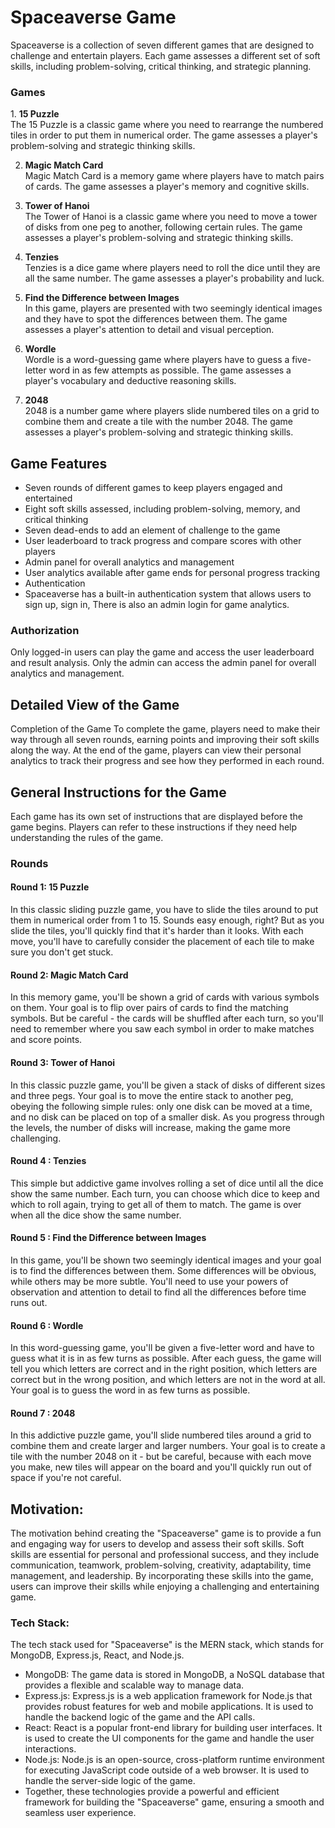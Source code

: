 <h1>Spaceaverse Game</h1>
Spaceaverse is a collection of seven different games that are designed to challenge and entertain players. Each game assesses a different set of soft skills, including problem-solving, critical thinking, and strategic planning.

<h3>Games</h3>
1. <b>15 Puzzle</b><br/>
    The 15 Puzzle is a classic game where you need to rearrange the numbered tiles in order to put them in numerical order. The game assesses a player's problem-solving and strategic thinking skills.

2. <b>Magic Match Card</b><br/>
    Magic Match Card is a memory game where players have to match pairs of cards. The game assesses a player's memory and cognitive skills.

3. <b>Tower of Hanoi</b><br/>
    The Tower of Hanoi is a classic game where you need to move a tower of disks from one peg to another, following certain rules. The game assesses a player's problem-solving and strategic thinking skills.

4. <b>Tenzies</b><br/>
    Tenzies is a dice game where players need to roll the dice until they are all the same number. The game assesses a player's probability and luck.

5. <b>Find the Difference between Images</b><br/>
    In this game, players are presented with two seemingly identical images and they have to spot the differences between them. The game assesses a player's attention to detail and visual perception.

6. <b>Wordle</b><br/>
    Wordle is a word-guessing game where players have to guess a five-letter word in as few attempts as possible. The game assesses a player's vocabulary and deductive reasoning skills.

7. <b>2048</b><br/>
    2048 is a number game where players slide numbered tiles on a grid to combine them and create a tile with the number 2048. The game assesses a player's problem-solving and strategic thinking skills.

<h2>Game Features</h2>
<ul>
    <li>Seven rounds of different games to keep players engaged and entertained</li>
    <li>Eight soft skills assessed, including problem-solving, memory, and critical thinking</li>
    <li>Seven dead-ends to add an element of challenge to the game</li>
    <li>User leaderboard to track progress and compare scores with other players</li>
    <li>Admin panel for overall analytics and management</li>
    <li>User analytics available after game ends for personal progress tracking</li>
    <li>Authentication</li>
    <li>Spaceaverse has a built-in authentication system that allows users to sign up, sign in, There is also an admin login for game analytics.</li>
</ul>

<h3>Authorization</h3>
    Only logged-in users can play the game and access the user leaderboard and result analysis. Only the admin can access the admin panel for overall analytics and management.

<h2>Detailed View of the Game</h2>
Completion of the Game
To complete the game, players need to make their way through all seven rounds, earning points and improving their soft skills along the way. At the end of the game, players can view their personal analytics to track their progress and see how they performed in each round.

<h2>General Instructions for the Game</h2>
Each game has its own set of instructions that are displayed before the game begins. Players can refer to these instructions if they need help understanding the rules of the game.

<h3>Rounds</h3>
<h4>Round 1: 15 Puzzle</h4>
 In this classic sliding puzzle game, you have to slide the tiles around to put them in numerical order from 1 to 15. Sounds easy enough, right? But as you slide the tiles, you'll quickly find that it's harder than it looks. With each move, you'll have to carefully consider the placement of each tile to make sure you don't get stuck.

<h4>Round 2: Magic Match Card</h4>
 In this memory game, you'll be shown a grid of cards with various symbols on them. Your goal is to flip over pairs of cards to find the matching symbols. But be careful - the cards will be shuffled after each turn, so you'll need to remember where you saw each symbol in order to make matches and score points.

<h4>Round 3: Tower of Hanoi</h4>
 In this classic puzzle game, you'll be given a stack of disks of different sizes and three pegs. Your goal is to move the entire stack to another peg, obeying the following simple rules: only one disk can be moved at a time, and no disk can be placed on top of a smaller disk. As you progress through the levels, the number of disks will increase, making the game more challenging.

<h4>Round 4 : Tenzies</h4>
 This simple but addictive game involves rolling a set of dice until all the dice show the same number. Each turn, you can choose which dice to keep and which to roll again, trying to get all of them to match. The game is over when all the dice show the same number.

<h4>Round 5 : Find the Difference between Images</h4>
 In this game, you'll be shown two seemingly identical images and your goal is to find the differences between them. Some differences will be obvious, while others may be more subtle. You'll need to use your powers of observation and attention to detail to find all the differences before time runs out.

<h4>Round 6 : Wordle</h4>
 In this word-guessing game, you'll be given a five-letter word and have to guess what it is in as few turns as possible. After each guess, the game will tell you which letters are correct and in the right position, which letters are correct but in the wrong position, and which letters are not in the word at all. Your goal is to guess the word in as few turns as possible.

<h4>Round 7 : 2048</h4>
 In this addictive puzzle game, you'll slide numbered tiles around a grid to combine them and create larger and larger numbers. Your goal is to create a tile with the number 2048 on it - but be careful, because with each move you make, new tiles will appear on the board and you'll quickly run out of space if you're not careful.

<h2>Motivation:</h2>
The motivation behind creating the "Spaceaverse" game is to provide a fun and engaging way for users to develop and assess their soft skills. Soft skills are essential for personal and professional success, and they include communication, teamwork, problem-solving, creativity, adaptability, time management, and leadership. By incorporating these skills into the game, users can improve their skills while enjoying a challenging and entertaining game.

<h3>Tech Stack:</h3>
The tech stack used for "Spaceaverse" is the MERN stack, which stands for MongoDB, Express.js, React, and Node.js.</li>
<ul>
<li>MongoDB: The game data is stored in MongoDB, a NoSQL database that provides a flexible and scalable way to manage data.</li>

<li>Express.js: Express.js is a web application framework for Node.js that provides robust features for web and mobile applications. It is used to handle the backend logic of the game and the API calls.</li>

<li>React: React is a popular front-end library for building user interfaces. It is used to create the UI components for the game and handle the user interactions.</li>

<li>Node.js: Node.js is an open-source, cross-platform runtime environment for executing JavaScript code outside of a web browser. It is used to handle the server-side logic of the game.
</li>
<li>Together, these technologies provide a powerful and efficient framework for building the "Spaceaverse" game, ensuring a smooth and seamless user experience.</li>
</ul>